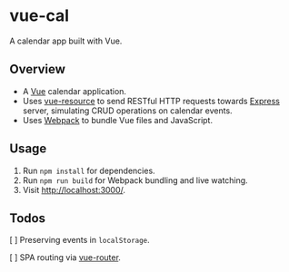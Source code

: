 # vue-cal

A calendar app built with Vue.

## Overview

* A [Vue](http://vuejs.org/) calendar application.
* Uses [vue-resource](https://github.com/vuejs/vue-resource) to send RESTful HTTP requests towards [Express](http://expressjs.com/) server, simulating CRUD operations on calendar events.
* Uses [Webpack](https://webpack.github.io/) to bundle Vue files and JavaScript.

## Usage

1. Run `npm install` for dependencies.
2. Run `npm run build` for Webpack bundling and live watching.
3. Visit [http://localhost:3000/](http://localhost:3000/).

## Todos

[ ] Preserving events in `localStorage`.

[ ] SPA routing via [vue-router](https://github.com/vuejs/vue-router).